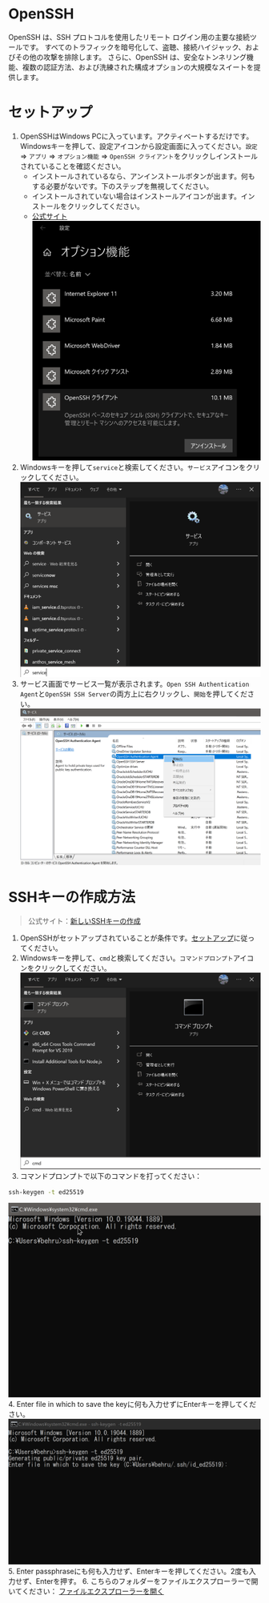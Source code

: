 # OpenSSH
OpenSSH は、SSH プロトコルを使用したリモート ログイン用の主要な接続ツールです。 すべてのトラフィックを暗号化して、盗聴、接続ハイジャック、およびその他の攻撃を排除します。 さらに、OpenSSH は、安全なトンネリング機能、複数の認証方法、および洗練された構成オプションの大規模なスイートを提供します。

# セットアップ
1. OpenSSHはWindows PCに入っています。アクティベートするだけです。Windowsキーを押して、設定アイコンから設定画面に入ってください。`設定` => `アプリ` => `オプション機能` => `OpenSSH クライアント`をクリックしインストールされていることを確認ください。
   * インストールされているなら、アンインストールボタンが出ます。何もする必要がないです。下のステップを無視してください。
   * インストールされていない場合はインストールアイコンが出ます。インストールをクリックしてください。
   * [公式サイト](https://docs.microsoft.com/en-us/windows-server/administration/openssh/openssh_install_firstuse?tabs=gui#install-openssh-for-windows)  
  ![sshセットアップ](images/ssh/ssh-setup1.png)  
2. Windowsキーを押して`service`と検索してください。`サービス`アイコンをクリックしてください。  
  ![services](images/ssh/services.png)  
3. サービス画面でサービス一覧が表示されます。`Open SSH Authentication Agent`と`OpenSSH SSH Server`の両方上に右クリックし、`開始`を押してください。  
  ![services](images/ssh/ssh_service.png)  

# SSHキーの作成方法
> 公式サイト：[新しいSSHキーの作成](https://docs.microsoft.com/en-us/windows-server/administration/openssh/openssh_keymanagement#host-key-generation) 　　
1. OpenSSHがセットアップされていることが条件です。[セットアップ](#セットアップ)に従ってください。
2. Windowsキーを押して、`cmd`と検索してください。`コマンドプロンプト`アイコンをクリックしてください。
  ![command prompt](images/ssh/command.png)  
3. コマンドプロンプトで以下のコマンドを打ってください：
  ```cmd
  ssh-keygen -t ed25519
  ```  
  ![cmd1](images/ssh/cmd1.png)  
4. Enter file in which to save the keyに何も入力せずにEnterキーを押してください。  
  ![cmd2](images/ssh/cmd2.png)  
5. Enter passphraseにも何も入力せず、Enterキーを押してください。2度も入力せず、Enterを押す。
6. こちらのフォルダーをファイルエクスプローラーで開いてください： [ファイルエクスプローラーを開く](file:///C:/%USERNAME%/.ssh/)